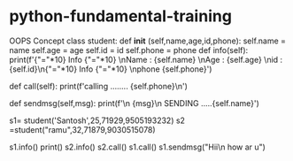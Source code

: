 # python-fundamental-training
OOPS Concept
class student:
 def __init__ (self,name,age,id,phone):
        self.name = name
        self.age = age
        self.id = id
        self.phone = phone
 def info(self):
     print(f'{"="*10} Info {"="*10} \nName : {self.name}  \nAge : {self.age} \nid : {self.id}\n{"="*10} Info {"="*10} \nphone {self.phone}')

 def call(self):
     print(f'calling ........  {self.phone}\n')

 def sendmsg(self,msg):
     print(f'\n {msg}\n SENDING .....{self.name}')

s1= student('Santosh',25,71929,9505193232)
s2 =student("ramu",32,71879,9030515078)

s1.info()
print()
s2.info()
s2.call()
s1.call()
s1.sendmsg("Hii\n how ar u")
